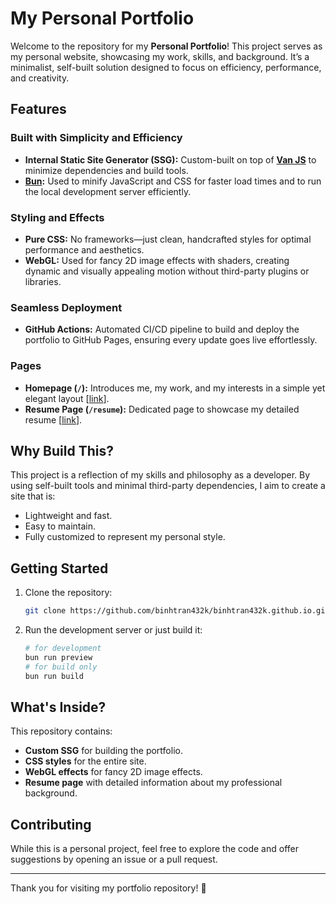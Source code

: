 # My Personal Portfolio

Welcome to the repository for my **Personal Portfolio**! This project serves as
my personal website, showcasing my work, skills, and background. It’s a
minimalist, self-built solution designed to focus on efficiency, performance,
and creativity.

## Features

### Built with Simplicity and Efficiency

- **Internal Static Site Generator (SSG):** Custom-built on top of **[Van
  JS](https://vanjs.org/)** to minimize dependencies and build tools.
- **[Bun](https://bun.sh/):** Used to minify JavaScript and CSS for faster load
  times and to run the local development server efficiently.

### Styling and Effects

- **Pure CSS:** No frameworks—just clean, handcrafted styles for optimal
  performance and aesthetics.
- **WebGL:** Used for fancy 2D image effects with shaders, creating dynamic and
  visually appealing motion without third-party plugins or libraries.

### Seamless Deployment

- **GitHub Actions:** Automated CI/CD pipeline to build and deploy the
  portfolio to GitHub Pages, ensuring every update goes live effortlessly.

### Pages

- **Homepage (`/`):** Introduces me, my work, and my interests in a simple yet
  elegant layout [[link](https://binhtran432k.com)].
- **Resume Page (`/resume`):** Dedicated page to showcase my detailed resume
  [[link](https://binhtran432k.com/resume)].

## Why Build This?

This project is a reflection of my skills and philosophy as a developer. By
using self-built tools and minimal third-party dependencies, I aim to create a
site that is:

- Lightweight and fast.
- Easy to maintain.
- Fully customized to represent my personal style.

## Getting Started

1. Clone the repository:

   ```bash
   git clone https://github.com/binhtran432k/binhtran432k.github.io.git
   ```

1. Run the development server or just build it:

   ```bash
   # for development
   bun run preview
   # for build only
   bun run build
   ```

## What's Inside?

This repository contains:

- **Custom SSG** for building the portfolio.
- **CSS styles** for the entire site.
- **WebGL effects** for fancy 2D image effects.
- **Resume page** with detailed information about my professional background.

## Contributing

While this is a personal project, feel free to explore the code and offer
suggestions by opening an issue or a pull request.

---

Thank you for visiting my portfolio repository! 🚀
